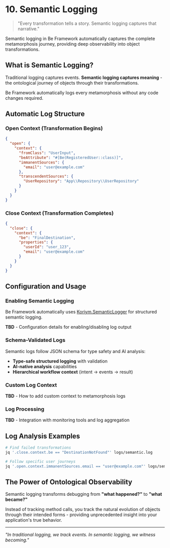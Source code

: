 # 10. Semantic Logging

> "Every transformation tells a story. Semantic logging captures that narrative."

Semantic logging in Be Framework automatically captures the complete metamorphosis journey, providing deep observability into object transformations.

## What is Semantic Logging?

Traditional logging captures events. **Semantic logging captures meaning** - the ontological journey of objects through their transformations.

Be Framework automatically logs every metamorphosis without any code changes required.

## Automatic Log Structure

### Open Context (Transformation Begins)
```json
{
  "open": {
    "context": {
      "fromClass": "UserInput",
      "beAttribute": "#[Be(RegisteredUser::class)]",
      "immanentSources": {
        "email": "user@example.com"
      },
      "transcendentSources": {
        "UserRepository": "App\\Repository\\UserRepository"
      }
    }
  }
}
```

### Close Context (Transformation Completes)
```json
{
  "close": {
    "context": {
      "be": "FinalDestination",
      "properties": {
        "userId": "user_123",
        "email": "user@example.com"
      }
    }
  }
}
```

## Configuration and Usage

### Enabling Semantic Logging
Be Framework automatically uses [Koriym.SemanticLogger](https://github.com/koriym/Koriym.SemanticLogger) for structured semantic logging.

**TBD** - Configuration details for enabling/disabling log output

### Schema-Validated Logs
Semantic logs follow JSON schema for type safety and AI analysis:

- **Type-safe structured logging** with validation
- **AI-native analysis** capabilities  
- **Hierarchical workflow context** (intent → events → result)

### Custom Log Context
**TBD** - How to add custom context to metamorphosis logs

### Log Processing
**TBD** - Integration with monitoring tools and log aggregation

## Log Analysis Examples

```bash
# Find failed transformations
jq '.close.context.be == "DestinationNotFound"' logs/semantic.log

# Follow specific user journeys
jq '.open.context.immanentSources.email == "user@example.com"' logs/semantic.log
```

## The Power of Ontological Observability

Semantic logging transforms debugging from **"what happened?"** to **"what became?"**

Instead of tracking method calls, you track the natural evolution of objects through their intended forms - providing unprecedented insight into your application's true behavior.

---

*"In traditional logging, we track events. In semantic logging, we witness becoming."*
